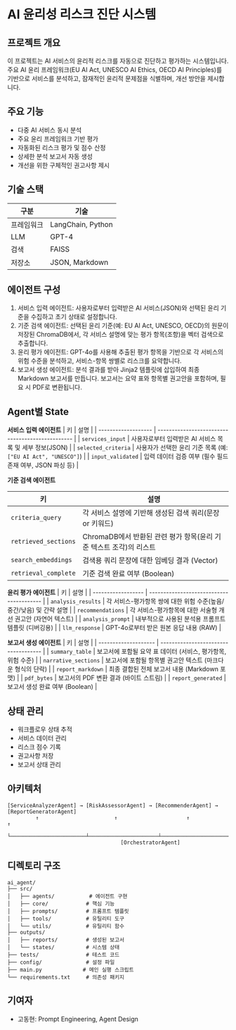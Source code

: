 # AI 윤리성 리스크 진단 시스템

## 프로젝트 개요
이 프로젝트는 AI 서비스의 윤리적 리스크를 자동으로 진단하고 평가하는 시스템입니다. 주요 AI 윤리 프레임워크(EU AI Act, UNESCO AI Ethics, OECD AI Principles)를 기반으로 서비스를 분석하고, 잠재적인 윤리적 문제점을 식별하며, 개선 방안을 제시합니다.

## 주요 기능
- 다중 AI 서비스 동시 분석
- 주요 윤리 프레임워크 기반 평가
- 자동화된 리스크 평가 및 점수 산정
- 상세한 분석 보고서 자동 생성
- 개선을 위한 구체적인 권고사항 제시

## 기술 스택
| 구분 | 기술 |
|------|------|
| 프레임워크 | LangChain, Python |
| LLM | GPT-4 |
| 검색 | FAISS |
| 저장소 | JSON, Markdown |

## 에이전트 구성
1. 서비스 입력 에이전트: 사용자로부터 입력받은 AI 서비스(JSON)와 선택된 윤리 기준을 수집하고 초기 상태로 설정합니다.
2. 기준 검색 에이전트: 선택된 윤리 기준(예: EU AI Act, UNESCO, OECD)의 원문이 저장된 ChromaDB에서, 각 서비스 설명에 맞는 평가 항목(조항)을 벡터 검색으로 추출합니다.
3. 윤리 평가 에이전트: GPT-4o를 사용해 추출된 평가 항목을 기반으로 각 서비스의 위험 수준을 분석하고, 서비스-항목 쌍별로 리스크를 요약합니다.
4. 보고서 생성 에이전트: 분석 결과를 받아 Jinja2 템플릿에 삽입하여 최종 Markdown 보고서를 만듭니다. 보고서는 요약 표와 항목별 권고안을 포함하며, 필요 시 PDF로 변환됩니다.

## Agent별 State
**서비스 입력 에이전트**
| 키                   | 설명                                               |
| ------------------- | ------------------------------------------------ |
| `services_input`    | 사용자로부터 입력받은 AI 서비스 목록 및 세부 정보(JSON)              |
| `selected_criteria` | 사용자가 선택한 윤리 기준 목록 (예: `["EU AI Act", "UNESCO"]`) |
| `input_validated`   | 입력 데이터 검증 여부 (필수 필드 존재 여부, JSON 파싱 등)            |

**기준 검색 에이전트**

| 키                    | 설명                                         |
| -------------------- | ------------------------------------------ |
| `criteria_query`     | 각 서비스 설명에 기반해 생성된 검색 쿼리(문장 or 키워드)         |
| `retrieved_sections` | ChromaDB에서 반환된 관련 평가 항목(윤리 기준 텍스트 조각)의 리스트 |
| `search_embeddings`  | 검색용 쿼리 문장에 대한 임베딩 결과 (Vector)              |
| `retrieval_complete` | 기준 검색 완료 여부 (Boolean)                      |

**윤리 평가 에이전트**
| 키                  | 설명                                       |
| ------------------ | ---------------------------------------- |
| `analysis_results` | 각 서비스-평가항목 쌍에 대한 위험 수준(높음/중간/낮음) 및 간략 설명 |
| `recommendations`  | 각 서비스-평가항목에 대한 서술형 개선 권고안 (자연어 텍스트)      |
| `analysis_prompt`  | 내부적으로 사용된 분석용 프롬프트 템플릿 (디버깅용)            |
| `llm_response`     | GPT-4o로부터 받은 원본 응답 내용 (RAW)              |

**보고서 생성 에이전트**
| 키                    | 설명                                   |
| -------------------- | ------------------------------------ |
| `summary_table`      | 보고서에 포함될 요약 표 데이터 (서비스, 평가항목, 위험 수준) |
| `narrative_sections` | 보고서에 포함될 항목별 권고안 텍스트 (마크다운 형식의 단락)   |
| `report_markdown`    | 최종 결합된 전체 보고서 내용 (Markdown 포맷)       |
| `pdf_bytes`          | 보고서의 PDF 변환 결과 (바이트 스트림)             |
| `report_generated`   | 보고서 생성 완료 여부 (Boolean)               |



## 상태 관리
- 워크플로우 상태 추적
- 서비스 데이터 관리
- 리스크 점수 기록
- 권고사항 저장
- 보고서 상태 관리

## 아키텍처
```
[ServiceAnalyzerAgent] → [RiskAssessorAgent] → [RecommenderAgent] → [ReportGeneratorAgent]
         ↑                        ↑                      ↑                      ↑
         └────────────────────────┴──────────────────────┴──────────────────────┘
                                    [OrchestratorAgent]
```

## 디렉토리 구조
```
ai_agent/
├── src/
│   ├── agents/           # 에이전트 구현
│   ├── core/            # 핵심 기능
│   ├── prompts/         # 프롬프트 템플릿
│   ├── tools/           # 유틸리티 도구
│   └── utils/           # 유틸리티 함수
├── outputs/
│   ├── reports/         # 생성된 보고서
│   └── states/          # 시스템 상태
├── tests/               # 테스트 코드
├── config/              # 설정 파일
├── main.py             # 메인 실행 스크립트
└── requirements.txt     # 의존성 패키지
```

## 기여자
- 고동현: Prompt Engineering, Agent Design